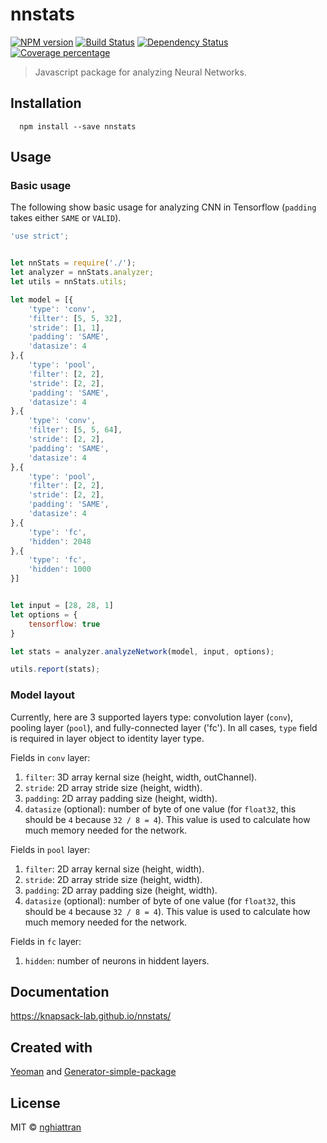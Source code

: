 # nnstats

[![NPM version][npm-image]][npm-url] [![Build Status][travis-image]][travis-url] [![Dependency Status][daviddm-image]][daviddm-url] [![Coverage percentage][coveralls-image]][coveralls-url]

> Javascript package for analyzing Neural Networks.

## Installation

```
  npm install --save nnstats
```

## Usage

### Basic usage

The following show basic usage for analyzing CNN in Tensorflow (`padding` takes either `SAME` or `VALID`).

```js
'use strict';


let nnStats = require('./');
let analyzer = nnStats.analyzer;
let utils = nnStats.utils;

let model = [{
	'type': 'conv',
	'filter': [5, 5, 32],
	'stride': [1, 1],
	'padding': 'SAME',
	'datasize': 4
},{
	'type': 'pool',
	'filter': [2, 2],
	'stride': [2, 2],
	'padding': 'SAME',
	'datasize': 4
},{
	'type': 'conv',
	'filter': [5, 5, 64],
	'stride': [2, 2],
	'padding': 'SAME',
	'datasize': 4
},{
	'type': 'pool',
	'filter': [2, 2],
	'stride': [2, 2],
	'padding': 'SAME',
	'datasize': 4
},{
	'type': 'fc',
	'hidden': 2048
},{
	'type': 'fc',
	'hidden': 1000
}]


let input = [28, 28, 1]
let options = {
	tensorflow: true
}

let stats = analyzer.analyzeNetwork(model, input, options);

utils.report(stats);
```

### Model layout

Currently, here are 3 supported layers type: convolution layer (`conv`), pooling layer (`pool`), and fully-connected layer ('fc'). In all cases, `type` field is required in layer object to identity layer type.

Fields in `conv` layer:

1. `filter`: 3D array kernal size (height, width, outChannel).
2. `stride`: 2D array stride size (height, width).
3. `padding`: 2D array padding size (height, width).
4. `datasize` (optional): number of byte of one value (for `float32`, this should be `4` because `32 / 8 = 4`). This value is used to calculate how much memory needed for the network.

Fields in `pool` layer:

1. `filter`: 2D array kernal size (height, width).
2. `stride`: 2D array stride size (height, width).
3. `padding`: 2D array padding size (height, width).
4. `datasize` (optional): number of byte of one value (for `float32`, this should be `4` because `32 / 8 = 4`). This value is used to calculate how much memory needed for the network.

Fields in `fc` layer:
1. `hidden`: number of neurons in hiddent layers.

## Documentation

https://knapsack-lab.github.io/nnstats/

## Created with
[Yeoman](https://npmjs.org/package/yo) and [Generator-simple-package](https://npmjs.org/package/generator-simple-package)

## License
MIT © [nghiattran](profile.nghiattran.com)

[npm-image]: https://badge.fury.io/js/nnstats.svg
[npm-url]: https://npmjs.org/package/nnstats
[travis-image]: https://travis-ci.org/nghiattran/nnstats.svg?branch=master
[travis-url]: https://travis-ci.org/nghiattran/nnstats
[daviddm-image]: https://david-dm.org/nghiattran/nnstats.svg?theme=shields.io
[daviddm-url]: https://david-dm.org/nghiattran/nnstats
[coveralls-image]: https://coveralls.io/repos/nghiattran/nnstats/badge.svg
[coveralls-url]: https://coveralls.io/github/nghiattran/nnstats
